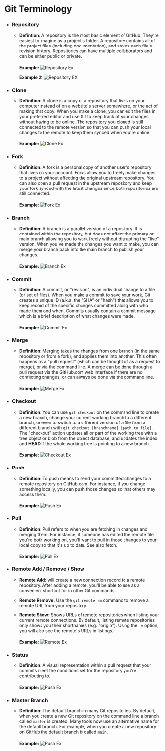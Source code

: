 # Git Terminology

- ### Repository
  * **Defintion:** A repository is the most basic element of GitHub. They're easiest to imagine as a project's folder. A repository contains all of the project files (including documentation), and stores each file's revision history. Repositories can have multiple collaborators and can be either public or private.
       ####
     **Example:**
      ![Repository Ex](https://guides.github.com/activities/hello-world/create-new-repo.png)
     
      **Example 2:**
       ![Repository EX](https://docs.microsoft.com/th-th/azure/devops/learn/_img/git_repositories.png)
    

- ### Clone
  * **Definition:** A clone is a copy of a repository that lives on your computer instead of on a website's server somewhere, or the act of making that copy. When you make a clone, you can edit the files in your preferred editor and use Git to keep track of your changes without having to be online. The repository you cloned is still connected to the remote version so that you can push your local changes to the remote to keep them synced when you're online.
    ####
     **Example:**
    ![Clone Ex](https://miro.medium.com/max/507/0*LsQht149BNbsiv5x.png)

- ### Fork
  * **Definition:** A fork is a personal copy of another user's repository that lives on your account. Forks allow you to freely make changes to a project without affecting the original upstream repository. You can also open a pull request in the upstream repository and keep your fork synced with the latest changes since both repositories are still connected.
    ####
    **Example:**
    ![Fork Ex](https://www.earthdatascience.org/images/earth-analytics/git-version-control/git-fork-emphasis.png)

- ### Branch  
  * **Definition:** A branch is a parallel version of a repository. It is contained within the repository, but does not affect the primary or main branch allowing you to work freely without disrupting the "live" version. When you've made the changes you want to make, you can merge your branch back into the main branch to publish your changes.
    ####  
    **Example:**
    ![Branch Ex](http://jlord.us/git-it/assets/imgs/branches.png)

- ### Commit  
  * **Definition:** A commit, or "revision", is an individual change to a file (or set of files). When you make a commit to save your work, Git creates a unique ID (a.k.a. the "SHA" or "hash") that allows you to keep record of the specific changes committed along with who made them and when. Commits usually contain a commit message which is a brief description of what changes were made.
    ####  
    **Example:**
    ![Commit Ex](https://guides.github.com/activities/hello-world/commit.png)
    
- ### Merge    
  * **Definition:** Merging takes the changes from one branch (in the same repository or from a fork), and applies them into another. This often happens as a "pull request" (which can be thought of as a request to merge), or via the command line. A merge can be done through a pull request via the GitHub.com web interface if there are no conflicting changes, or can always be done via the command line.
    ####  
    **Example:**
    ![Merge Ex](https://www.gitcolony.com/img/merge.png)

- ### Checkout  
  * **Definition:** You can use `git checkout` on the command line to create a new branch, change your current working branch to a different branch, or even to switch to a different version of a file from a different branch with `git checkout [branchname] [path to file]`. The "checkout" action updates all or part of the working tree with a tree object or blob from the object database, and updates the index and **HEAD** if the whole working tree is pointing to a new branch.
    ####  
    **Example:**
    ![Checkout Ex](https://marklodato.github.io/visual-git-guide/checkout-files.svg)

- ### Push  
  * **Definition:** To push means to send your committed changes to a remote repository on GitHub.com. For instance, if you change something locally, you can push those changes so that others may access them.
    ####  
    **Example:**
    ![Push Ex](https://backlog.com/app/themes/backlog-child/assets/img/guides/git/basics/syncing_repositories_001.png)

- ### Pull  
  * **Definition:** Pull refers to when you are fetching in changes and merging them. For instance, if someone has edited the remote file you're both working on, you'll want to pull in those changes to your local copy so that it's up to date. See also fetch.
    ####  
    **Example:**
    ![Pull Ex](https://i.ytimg.com/vi/0nqJKEh3YCc/maxresdefault.jpg)

- ### Remote Add / Remove / Show  
  * **Remote Add:** will create a new connection record to a remote repository. After adding a remote, you'll be able to use as a convenient shortcut for in other Git commands.
    
  * **Remote Remove:** Use the `git remote rm` command to remove a remote URL from your repository.
 
  * **Remote Show:** Shows URLs of remote repositories when listing your current remote connections. By default, listing remote repositories only shows you their shortnames (e.g. "origin"). Using the `-v` option, you will also see the remote's URLs in listings.
    ####  
    **Example:**
    ![Remote Ex](https://i.ytimg.com/vi/7jG1Bo84SGc/maxresdefault.jpg)

- ### Status  
  * **Definition:** A visual representation within a pull request that your commits meet the conditions set for the repository you're contributing to.
    ####  
    **Example:**
    ![Push Ex](https://d1jnx9ba8s6j9r.cloudfront.net/blog/wp-content/uploads/2018/07/15-1.png)

- ### Master Branch  
  * **Definition:** The default branch in many Git repositories. By default, when you create a new Git repository on the command line a branch called `master` is created. Many tools now use an alternative name for the default branch. For example, when you create a new repository on GitHub the default branch is called `main`.
    ####  
    **Example:**
    ![Push Ex](https://www.nobledesktop.com/image/gitresources/git-branches-merge.png)






